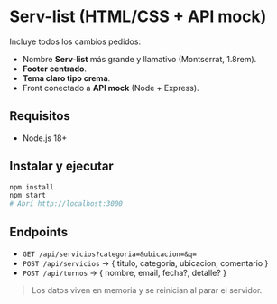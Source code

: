 # Serv-list (HTML/CSS + API mock)

Incluye todos los cambios pedidos:
- Nombre **Serv-list** más grande y llamativo (Montserrat, 1.8rem).
- **Footer centrado**.
- **Tema claro tipo crema**.
- Front conectado a **API mock** (Node + Express).

## Requisitos
- Node.js 18+

## Instalar y ejecutar
```bash
npm install
npm start
# Abrí http://localhost:3000
```

## Endpoints
- `GET /api/servicios?categoria=&ubicacion=&q=`
- `POST /api/servicios` -> { titulo, categoria, ubicacion, comentario }
- `POST /api/turnos` -> { nombre, email, fecha?, detalle? }

> Los datos viven en memoria y se reinician al parar el servidor.
